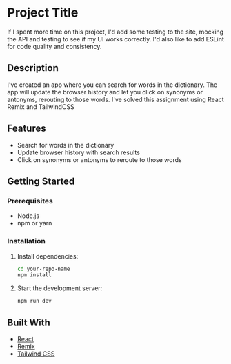 # Project Title

If I spent more time on this project, I'd add some testing to the site, mocking the API and testing to see if my UI works correctly. I'd also like to add ESLint for code quality and consistency.

## Description

I've created an app where you can search for words in the dictionary. The app will update the browser history and let you click on synonyms or antonyms, rerouting to those words. I've solved this assignment using React Remix and TailwindCSS

## Features

- Search for words in the dictionary
- Update browser history with search results
- Click on synonyms or antonyms to reroute to those words

## Getting Started

### Prerequisites

- Node.js
- npm or yarn

### Installation

1. Install dependencies:
    ```sh
    cd your-repo-name
    npm install
    ```
2. Start the development server:
    ```sh
    npm run dev
    ```

## Built With

- [React](https://reactjs.org/)
- [Remix](https://remix.run/)
- [Tailwind CSS](https://tailwindcss.com/)
